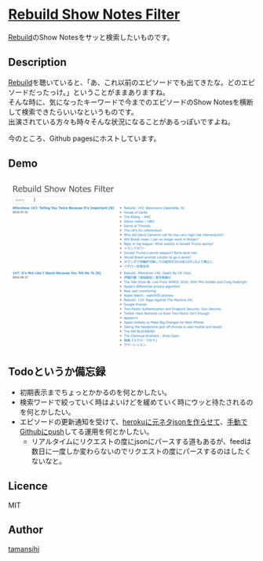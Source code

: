# [Rebuild Show Notes Filter](https://tamanishi.net/rebuildshownotesfilter/)

[Rebuild](http://rebuild.fm)のShow Notesをサッと検索したいものです。  

## Description
[Rebuild](http://rebuild.fm)を聴いていると、「あ、これ以前のエピソードでも出てきたな。どのエピソードだったっけ。」ということがままありますね。  
そんな時に、気になったキーワードで今までのエピソードのShow Notesを横断して検索できたらいいなというものです。  
出演されている方々も時々そんな状況になることがあるっぽいですよね。  

今のところ、Github pagesにホストしています。

## Demo
![Demo](./demo.gif)

## Todoというか備忘録
* 初期表示までちょっとかかるのを何とかしたい。
* 検索ワードで絞っていく時はよいけどを緩めていく時にウッと待たされるのを何とかしたい。
* エピソードの更新通知を受けて、[herokuに元ネタjsonを作らせて](http://rebuildshownotesjson.herokuapp.com/episodes)、[手動でGithubにpush](https://github.com/tamanishi/rebuildshownotesfilter/blob/master/episodes.sh)してる運用を何とかしたい。
  * リアルタイムにリクエストの度にjsonにパースする道もあるが、feedは数日に一度しか変わらないのでリクエストの度にパースするのはしたくないなと。

## Licence

MIT

## Author

[tamansihi](https://github.com/tamansihi)

